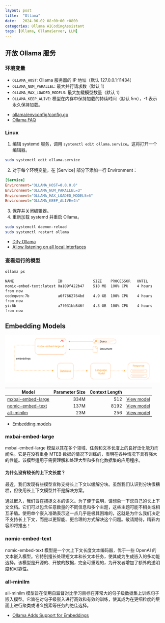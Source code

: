 ```yaml
---
layout: post
title:  "Ollama"
date:   2024-06-02 08:00:00 +0800
categories: Ollama AICodingAssistant
tags: [Ollama, OllamaServer, LLM]
---
```


## 开放 Ollama 服务

### 环境变量
- `OLLAMA_HOST`: Ollama 服务器的 IP 地址（默认 127.0.0.1:11434）
- `OLLAMA_NUM_PARALLEL`: 最大并行请求数（默认 1）
- `OLLAMA_MAX_LOADED_MODELS`: 最大加载模型数量（默认 1）
- `OLLAMA_KEEP_ALIVE`: 模型在内存中保持加载的持续时间（默认 5m），-1 表示永久保持加载。

* [ollama/envconfig/config.go](https://github.com/ollama/ollama/blob/main/envconfig/config.go)
* [Ollama FAQ](https://github.com/ollama/ollama/blob/main/docs/faq.md)

### Linux

1. 编辑 systemd 服务，调用 `systemctl edit ollama.service`。这将打开一个编辑器。
```bash
sudo systemctl edit ollama.service
```
2. 对于每个环境变量，在 [Service] 部分下添加一行 Environment：
```ini
[Service]
Environment="OLLAMA_HOST=0.0.0.0"
Environment="OLLAMA_NUM_PARALLEL=3"
Environment="OLLAMA_MAX_LOADED_MODELS=6"
Environment="OLLAMA_KEEP_ALIVE=4h"
```
3. 保存并关闭编辑器。
4. 重新加载 systemd 并重启 Ollama。
```bash
sudo systemctl daemon-reload
sudo systemctl restart ollama
```

- [Dify Ollama](https://docs.dify.ai/tutorials/model-configuration/ollama)
- [Allow listening on all local interfaces](https://github.com/ollama/ollama/issues/703)

### 查看运行的模型

```bash
ollama ps
```
```
NAME                   	ID          	SIZE  	PROCESSOR	UNTIL            
nomic-embed-text:latest	0a109f422b47	518 MB	100% CPU 	4 hours from now	
codeqwen:7b            	a6f7662764bd	4.9 GB	100% CPU 	4 hours from now	
yi:6b                  	a7f031bb846f	4.3 GB	100% CPU 	4 hours from now
```


## Embedding Models

![](/images/2024/Embedding/mxbai-embed-db.png)

| Model | Parameter Size | Context Length |       |
| ----- | -------------: | -------------: | :---: |
| [mxbai-embed-large](https://www.mixedbread.ai/blog/mxbai-embed-large-v1) | 334M |  512 | [View model](https://ollama.com/models/mxbai-embed-large) |
| [nomic-embed-text](https://blog.nomic.ai/posts/nomic-embed-text-v1)  | 137M | 8192 | [View model](https://ollama.com/models/nomic-embed-text) |
| [all-minilm](https://www.sbert.net/)        | 23M  | 256 | [View model](https://ollama.com/models/all-minilm) |

- [Embedding models](https://ollama.com/blog/embedding-models)

### mxbai-embed-large

mxbai-embed-large 模型以其在多个领域、任务和文本长度上的良好泛化能力而闻名。它是在没有重叠 MTEB 数据的情况下训练的，表明在各种情况下具有强大的性能。该模型适用于需要理解和处理大型和多样化数据集的应用程序。

#### 为什么没有较长的上下文长度？

最近，我们发现有些模型宣称支持长上下文以缓解分块。虽然我们认识到分块很糟糕，但使用长上下文模型并不是解决方案。

通过嵌入，我们旨在捕捉文本的语义。为了便于说明，请想象一下您自己的长上下文文档。它们可以包含任意数量的不同信息和多个主题，这些主题可能不相关或相互矛盾。使用单个嵌入准确表示这一点几乎是极其困难的，这就是为什么我们决定不支持长上下文，而是以更智能、更合理的方式解决这个问题。敬请期待，精彩内容即将推出！

### nomic-embed-text

nomic-embed-text 模型是一个大上下文长度文本编码器，优于一些 OpenAI 的文本嵌入模型。它特别擅长处理短文本和长文本任务，使其成为生成嵌入的多功能选择。该模型是开源的、开放的数据，完全可重现的，为开发者增加了额外的透明度和可靠性。

### all-minilm
all-minilm 模型旨在使用自监督对比学习目标在非常大的句子级数据集上训练句子嵌入模型。它旨在对句子级嵌入进行高效和有效的训练，使其成为在更细粒度的层面上进行聚类或语义搜索等任务的绝佳选择。

- [Ollama Adds Support for Embeddings](https://medium.com/@omargohan/ollama-adds-support-for-embeddings-d2646b9fc326)
